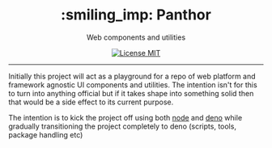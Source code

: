 <h1 align="center">:smiling_imp: Panthor</h1>

<p align="center">Web components and utilities</p>

<p align="center">
  <a href="https://opensource.org/licenses/MIT">
    <img src="https://img.shields.io/badge/license-MIT-rebeccapurple.svg?style=flat-square" alt="License MIT">
  </a>
</p>

<hr />

Initially this project will act as a playground for a repo of web platform and framework agnostic UI components and utilities. The intention isn't for this to turn into anything official but if it takes shape into something solid then that would be a side effect to its current purpose.

The intention is to kick the project off using both [node](https://nodejs.org/en/) and [deno](https://deno.land/) while gradually transitioning the project completely to deno (scripts, tools, package handling etc)